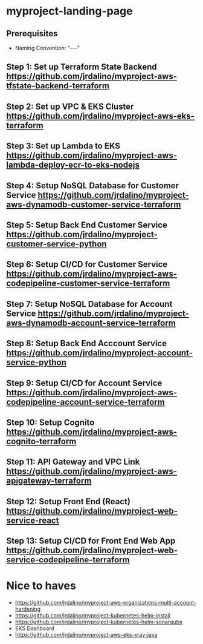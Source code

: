 # myproject-landing-page

## Prerequisites
- Naming Convention: "<projname>-<provider>-<service>-<language>"

## Step 1: Set up Terraform State Backend             https://github.com/jrdalino/myproject-aws-tfstate-backend-terraform 
## Step 2: Set up VPC & EKS Cluster                   https://github.com/jrdalino/myproject-aws-eks-terraform 
## Step 3: Set up Lambda to EKS                       https://github.com/jrdalino/myproject-aws-lambda-deploy-ecr-to-eks-nodejs

## Step 4: Setup NoSQL Database for Customer Service  https://github.com/jrdalino/myproject-aws-dynamodb-customer-service-terraform
## Step 5: Setup Back End Customer Service            https://github.com/jrdalino/myproject-customer-service-python
## Step 6: Setup CI/CD for Customer Service           https://github.com/jrdalino/myproject-aws-codepipeline-customer-service-terraform

## Step 7: Setup NoSQL Database for Account Service   https://github.com/jrdalino/myproject-aws-dynamodb-account-service-terraform
## Step 8: Setup Back End Acccount Service            https://github.com/jrdalino/myproject-account-service-python
## Step 9: Setup CI/CD for Account Service            https://github.com/jrdalino/myproject-aws-codepipeline-account-service-terraform

## Step 10: Setup Cognito                             https://github.com/jrdalino/myproject-aws-cognito-terraform
## Step 11: API Gateway and VPC Link                  https://github.com/jrdalino/myproject-aws-apigateway-terraform

## Step 12: Setup Front End (React)                   https://github.com/jrdalino/myproject-web-service-react
## Step 13: Setup CI/CD for Front End Web App         https://github.com/jrdalino/myproject-web-service-codepipeline-terraform

# Nice to haves

- https://github.com/jrdalino/myproject-aws-organizations-multi-account-hardening
- https://github.com/jrdalino/myproject-kubernetes-helm-install
- https://github.com/jrdalino/myproject-kubernetes-helm-sonarqube
- EKS Dashboard
- https://github.com/jrdalino/myproject-aws-eks-xray-java
